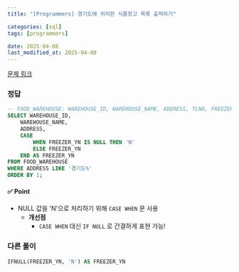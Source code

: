 ```yaml
---
title: "[Programmers] 경기도에 위치한 식품창고 목록 출력하기"

categories: [sql]
tags: [programmers]

date: 2025-04-08
last_modified_at: 2025-04-08
---
```

[문제 링크](https://school.programmers.co.kr/learn/courses/30/lessons/131114)

### 정답
```sql
-- FOOD_WAREHOUSE: WAREHOUSE_ID, WAREHOUSE_NAME, ADDRESS, TLNO, FREEZER_YN
SELECT WAREHOUSE_ID,
    WAREHOUSE_NAME,
    ADDRESS,
    CASE 
        WHEN FREEZER_YN IS NULL THEN 'N'
        ELSE FREEZER_YN
    END AS FREEZER_YN
FROM FOOD_WAREHOUSE
WHERE ADDRESS LIKE '경기도%'
ORDER BY 1;
```

#### ✅ Point
- NULL 값을 'N'으로 처리하기 위해 ```CASE WHEN``` 문 사용
    - **개선점**
        - ```CASE WHEN``` 대신 ```IF NULL``` 로 간결하게 표현 가능!

### 다른 풀이
```sql
IFNULL(FREEZER_YN, 'N') AS FREEZER_YN
```